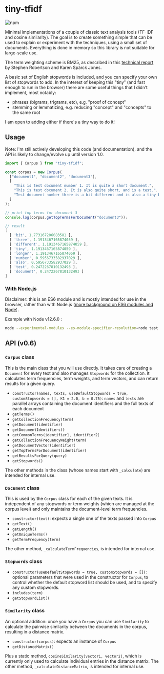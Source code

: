 # tiny-tfidf
![npm](https://img.shields.io/npm/v/tiny-tfidf.svg)

Minimal implementations of a couple of classic text analysis tools (TF-IDF and cosine similarity). The goal is to create something simple that can be used to explain or experiment with the techniques, using a small set of documents. Everything is done in memory so this library is not suitable for large-scale use.

The term weighting scheme is BM25, as described in this [technical report](https://www.cl.cam.ac.uk/techreports/UCAM-CL-TR-356.pdf) by Stephen Robertson and Karen Spärck Jones.

A basic set of English stopwords is included, and you can specify your own list of stopwords to add. In the interest of keeping this "tiny" (and fast enough to run in the browser) there are some useful things that I didn't implement, most notably:
- phrases (bigrams, trigrams, etc), e.g. "proof of concept"
- stemming or lemmatizing, e.g. reducing "concept" and "concepts" to the same root

I am open to adding either if there's a tiny way to do it!

## Usage

Note: I'm still actively developing this code (and documentation), and the API is likely to change/evolve up until version 1.0.

```js
import { Corpus } from "tiny-tfidf";

const corpus = new Corpus(
  ["document1", "document2", "document3"],
  [
    "This is test document number 1. It is quite a short document.",
    "This is test document 2. It is also quite short, and is a test.",
    "Test document number three is a bit different and is also a tiny bit longer."
  ]
);

// print top terms for document 3
console.log(corpus.getTopTermsForDocument("document3"));

// result
[
  [ 'bit', 1.773167206083581 ],
  [ 'three', 1.1913467165874059 ],
  [ 'different', 1.1913467165874059 ],
  [ 'tiny', 1.1913467165874059 ],
  [ 'longer', 1.1913467165874059 ],
  [ 'number', 0.5956733582937029 ],
  [ 'also', 0.5956733582937029 ],
  [ 'test', 0.2472267810132493 ],
  [ 'document', 0.2472267810132493 ]
]
```

### With Node.js

Disclaimer: this is an ES6 module and is mostly intended for use in the browser, rather than with Node.js ([more background on ES6 modules and Node](https://github.com/nodejs/modules/blob/master/doc/announcement.md#es-module-code-in-packages)).

Example with Node v12.6.0 :

```sh
node --experimental-modules --es-module-specifier-resolution=node test.js
```
## API (v0.6)

### `Corpus` class

This is the main class that you will use directly. It takes care of creating a `Document` for every text and also manages `Stopwords` for the collection. It calculates term frequencies, term weights, and term vectors, and can return results for a given query.
- `constructor(names, texts, useDefaultStopwords = true, customStopwords = [], K1 = 2.0, b = 0.75)`: `names` and `texts` are parallel arrays containing the document identifiers and the full texts of each document
- `getTerms()`
- `getCollectionFrequency(term)`
- `getDocument(identifier)`
- `getDocumentIdentifiers()`
- `getCommonTerms(identifier1, identifier2)`
- `getCollectionFrequencyWeight(term)`
- `getDocumentVector(identifier)`
- `getTopTermsForDocument(identifier)`
- `getResultsForQuery(query)`
- `getStopwords()`

The other methods in the class (whose names start with `_calculate`) are intended for internal use.

### `Document` class

This is used by the `Corpus` class for each of the given texts. It is independent of any stopwords or term weights (which are managed at the corpus level) and only maintains the document-level term frequencies.
- `constructor(text)`: expects a single one of the texts passed into `Corpus`
- `getText()`
- `getLength()`
- `getUniqueTerms()`
- `getTermFrequency(term)`

The other method, `_calculateTermFrequencies`, is intended for internal use.

### `Stopwords` class

- `constructor(useDefaultStopwords = true, customStopwords = [])`: optional parameters that were used in the constructor for `Corpus`, to control whether the default stopword list should be used, and to specify any custom stopwords.
- `includes(term)`
- `getStopwordList()`

### `Similarity` class

An optional addition: once you have a `Corpus` you can use `Similarity` to calculate the pairwise similarity between the documents in the corpus, resulting in a distance matrix.
- `constructor(corpus)`: expects an instance of `Corpus`
- `getDistanceMatrix()`

Plus a static method, `cosineSimilarity(vector1, vector2)`, which is currently only used to calculate individual entries in the distance matrix. The other method, `_calculateDistanceMatrix`, is intended for internal use.
